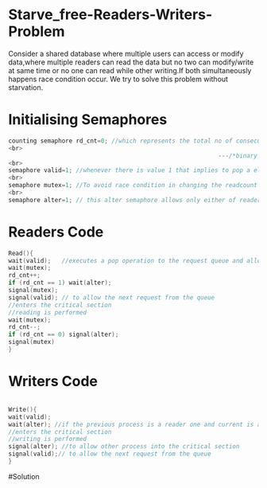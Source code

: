 # Starve_free-Readers-Writers-Problem
Consider a shared database where multiple users can access or modify data,where multiple readers can read the data but no two can modify/write at same time or no one can read while other writing.If both simultaneously happens race condition occur. We try to solve this problem without starvation.
<br>
# Initialising Semaphores
```C++
counting semaphore rd_cnt=0; //which represents the total no of consecutive readers,helps in allowing all at once;
<br>
                                                           ---/*binary semaphores*/---
<br>
semaphore valid=1; //whenever there is value 1 that implies to pop a element from the request queue and execute the request;
<br>
semaphore mutex=1; //To avoid race condition in changing the readcount value in readers section.
<br>
semaphore alter=1; // this alter semaphore allows only either of reader or writer to enter into critical section. 
```
# Readers Code

```C++
Read(){
wait(valid);   //executes a pop operation to the request queue and allows one after other
wait(mutex);
rd_cnt++;
if (rd_cnt == 1) wait(alter);
signal(mutex);
signal(valid); // to allow the next request from the queue
//enters the critical section
//reading is performed
wait(mutex);
rd_cnt--;
if (rd_cnt == 0) signal(alter);
signal(mutex)
}
```
# Writers Code
```C++

Write(){
wait(valid);
wait(alter); //if the previous process is a reader one and current is a writer this allows to excute after the signal
//enters the critical section
//writing is performed
signal(alter); //to allow other process into the critical section
signal(valid);// to allow the next request from the queue
}
```
#Solution
